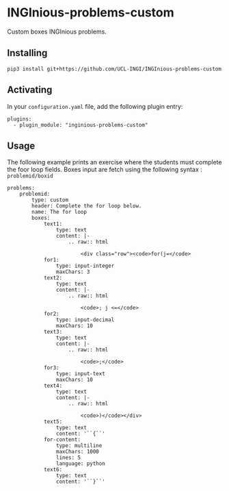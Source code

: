 # INGInious-problems-custom

Custom boxes INGInious problems.

## Installing

    pip3 install git+https://github.com/UCL-INGI/INGInious-problems-custom

## Activating

In your ``configuration.yaml`` file, add the following plugin entry:

    plugins:
      - plugin_module: "inginious-problems-custom"

## Usage

The following example prints an exercise where the students must complete the foor loop fields.
Boxes input are fetch using the following syntax : ``problemid/boxid``

    problems:
        problemid:
            type: custom
            header: Complete the for loop below.
            name: The for loop
            boxes:
                text1:
                    type: text
                    content: |-
                        .. raw:: html

                            <div class="row"><code>for(j=</code>
                for1:
                    type: input-integer
                    maxChars: 3
                text2:
                    type: text
                    content: |-
                        .. raw:: html

                            <code>; j <=</code>
                for2:
                    type: input-decimal
                    maxChars: 10
                text3:
                    type: text
                    content: |-
                        .. raw:: html

                            <code>;</code>
                for3:
                    type: input-text
                    maxChars: 10
                text4:
                    type: text
                    content: |-
                        .. raw:: html

                            <code>)</code></div>
                text5:
                    type: text
                    content: '``{``'
                for-content:
                    type: multiline
                    maxChars: 1000
                    lines: 5
                    language: python
                text6:
                    type: text
                    content: '``}``'
